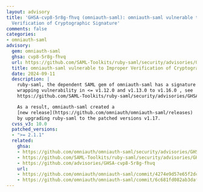 ```yaml
---
layout: advisory
title: 'GHSA-cvp8-5r8g-fhvq (omniauth-saml): omniauth-saml vulnerable to Improper
  Verification of Cryptographic Signature'
comments: false
categories:
- omniauth-saml
advisory:
  gem: omniauth-saml
  ghsa: cvp8-5r8g-fhvq
  url: https://github.com/SAML-Toolkits/ruby-saml/security/advisories/GHSA-jw9c-mfg7-9rx2
  title: omniauth-saml vulnerable to Improper Verification of Cryptographic Signature
  date: 2024-09-11
  description: |
    ruby-saml, the dependent SAML gem of omniauth-saml has a signature
    wrapping vulnerability in <= v1.12.0 and v1.13.0 to v1.16.0 , see
    https://github.com/SAML-Toolkits/ruby-saml/security/advisories/GHSA-jw9c-mfg7-9rx2

    As a result, omniauth-saml created a
    [new release](https://github.com/omniauth/omniauth-saml/releases)
    by upgrading ruby-saml to the patched versions v1.17.
  cvss_v3: 10.0
  patched_versions:
  - ">= 2.1.1"
  related:
    ghsa:
    - https://github.com/omniauth/omniauth-saml/security/advisories/GHSA-cvp8-5r8g-fhvq
    - https://github.com/SAML-Toolkits/ruby-saml/security/advisories/GHSA-jw9c-mfg7-9rx2
    - https://github.com/advisories/GHSA-cvp8-5r8g-fhvq
    url:
    - https://github.com/omniauth/omniauth-saml/commit/4274e9d57e65f2dcaae4aa3b2accf831494f2ddd
    - https://github.com/omniauth/omniauth-saml/commit/6c681fd082ab3daf271821897a40ab3417382e29
---
```

